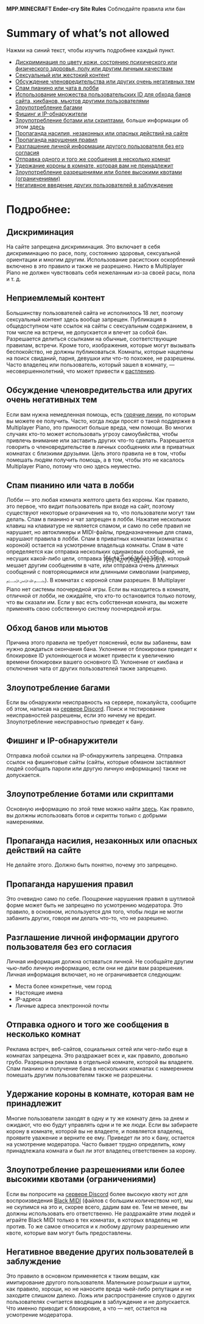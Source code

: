 **MPP.MINECRAFT Ender-cry Site Rules**
Соблюдайте правила или бан
# **Summary of what’s not allowed**
Нажми на синий текст, чтобы изучить подробнее каждый пункт.

- [Дискриминация по цвету кожи, состоянию психического или физического здоровья, полу или другим личным качествам](#_f2itzqvkvy8h)
- [Сексуальный или жестокий контент](#_tt6nt5vfwr)
- [Обсуждение членовредительства или других очень негативных тем](#_a2s0iwp7cewh)
- [Спам пианино или чата в лобби](#_qhgtptqansbk)
- [Использование множества пользовательских ID для обхода банов сайта, кикбанов, мьютов другими пользователями](#_v426z5quwrz6)
- [Злоупотребление багами](#_17hmajsufgg0)
- [Фишинг и IP-обнаружители](#_2pnnja7o4j5w)
- [Злоупотребление ботами или скриптами](#_azkrix85d0is), больше информации об этом [здесь](https://github.com/Hyye123/OpenMPP/blob/master/bot_guide.md)
- [Пропаганда насилия, незаконных или опасных действий на сайте](#_yj97o65nca4j)
- [Пропаганда нарушения правил](#_jp27l6ojz9lg)
- [Разглашение личной информации другого пользователя без его согласия](#_wq4rzb5ipyvs)
- [Отправка одного и того же сообщения в несколько комнат](#_gzfqb64etu3m)
- [Удержание короны в комнате, которая вам не принадлежит](#_nzzzejnlq127)
- [Злоупотребление разрешениями или более высокими квотами (ограничениями)](#_3mwi7ikwoirs)
- [Негативное введение других пользователей в заблуждение](#_u77tryjlg57u)

# Подробнее:
## **Дискриминация**
На сайте запрещена дискриминация. Это включает в себя дискриминацию по расе, полу, состоянию здоровья, сексуальной ориентации и многим другим. Использование расистских оскорблений включено в это правило и также не разрешено. Никто в Multiplayer Piano не должен чувствовать себя нежеланным из-за своей расы, пола и т. д.

## **Неприемлемый контент**
Большинству пользователей сайта не исполнилось 18 лет, поэтому сексуальный контент здесь вообще запрещен. Публикация в общедоступном чате ссылок на сайты с сексуальным содержанием, в том числе на встречи, не допускается и влечет за собой  бан. Разрешается делиться ссылками на обычные, соответствующие правилам, встречи. Кроме того, изображения, которые могут вызывать беспокойство, не должны публиковаться. Комнаты, которые нацелены на поиск свиданий, парня, девушки или что-то похожее, не разрешены. Часто владелец или пользователь, который зашел в комнату, — несовершеннолетний, что может привести к [растлению](https://ru.wikipedia.org/wiki/%D0%A0%D0%B0%D1%81%D1%82%D0%BB%D0%B5%D0%BD%D0%B8%D0%B5).

## **Обсуждение членовредительства или других очень негативных тем**
Если вам нужна немедленная помощь, есть [горячие линии](https://www.opencounseling.com/suicide-hotlines), по которым вы можете ее получить. Часто, когда люди просят о такой поддержке в Multiplayer Piano, это приносит больше вреда, чем помощи. Во многих случаях кто-то может использовать угрозу самоубийства, чтобы привлечь внимание или заставить других что-то сделать. Разрешается говорить о членовредительстве в личных сообщениях или в приватных комнатах с близкими друзьями. Цель этого правила не в том, чтобы помешать людям получить помощь, а в том, чтобы это не касалось Multiplayer Piano, потому что оно здесь неуместно.

## **Спам пианино или чата в лобби**
Лобби — это любая комната желтого цвета без короны. Как правило, это первое, что видит пользователь при входе на сайт, поэтому существуют некоторые ограничения на то, что пользователи могут там делать. Спам в пианино и чат запрещен в лобби. Нажатие нескольких клавиш на клавиатуре не является спамом, и само по себе правил не нарушает, но автокликеры и MIDI-файлы, предназначенные для спама, нарушают правила в лобби. Спам в приватных комнатах (комнатах с короной) остается на усмотрение владельца комнаты. Спам в чате определяется как отправка нескольких одинаковых сообщений, не несущих какой-либо цели, отправка т̸͎͐̽е̸̭̞͒к̴̺͑с̸̧̟̕т̵̧̀а̷̧͛͜ ̵̦̮̅н̵̨̞̿̅а̵͔̕п̸̯͎́ӧ̶̲́д̸̺̎о̶͈͇̇б̴͕̰́й̷̧͙е̴̮̟̽ ̴̡͐э̷̜̐т̸̘̈͊о̷̤͍͆г̴̞͘о̸̧̤̊, который мешает другим сообщениям в чате, или отправка очень длинных сообщений с повторяющимися или длинными символами (например, ﷽). В комнатах с короной спам разрешен. В Multiplayer Piano нет системы поочередной игры. Если вы находитесь в комнате, отличной от лобби, не ожидайте, что кто-то остановится только потому, что вы сказали им. Если у вас есть собственная комната, вы можете применять свою собственную систему поочередной игры.

## **Обход банов или мьютов**
Причина этого правила не требует пояснений, если вы забанены, вам нужно дождаться окончания бана. Уклонение от блокировки приведет к блокировке ID уклоняющегося и может привести к увеличению времени блокировки вашего основного ID. Уклонение от кикбана и отключения чата от других пользователей также запрещено.

## **Злоупотребление багами**
Если вы обнаружили неисправность на сервере, пожалуйста, сообщите об этом, написав на [сервере Discord](https://discord.gg/RjEttXpNbE). Поиск и тестирование неисправностей разрешены, если это ничему не вредит. Злоупотребление неисправностью приведет к бану.

## **Фишинг и IP-обнаружители**
Отправка любой ссылки на IP-обнаружитель запрещена. Отправка ссылок на фишинговые сайты (сайты, которые обманом заставляют людей сообщать пароли или другую личную информацию) также не допускается.

## **Злоупотребление ботами или скриптами**
Основную информацию по этой теме можно найти [здесь](https://github.com/Hyye123/OpenMPP/blob/master/bot_guide.md). Как правило, вы должны использовать ботов и скрипты только с добрыми намерениями.


## **Пропаганда насилия, незаконных или опасных действий на сайте**
Не делайте этого. Должно быть понятно, почему это запрещено.

## **Пропаганда нарушения правил**
Это очевидно само по себе. Поощрение нарушения правил в шутливой форме может быть не запрещено по усмотрению модератора. Это правило, в основном, используется для того, чтобы люди не могли забанить других, говоря им делать что-то, что не разрешено.

## **Разглашение личной информации другого пользователя без его согласия**
Личная информация должна оставаться личной. Не сообщайте другим чью-либо личную информацию, если они не дали вам разрешения. Личная информация включает, но не ограничивается следующим:

- Места более конкретные, чем город
- Настоящие имена
- IP-адреса
- Личные адреса электронной почты

## **Отправка одного и того же сообщения в несколько комнат**
Реклама встреч, веб-сайтов, социальных сетей или чего-либо еще в комнатах запрещена. Это раздражает всех и, как правило, довольно грубо. Разрешена реклама в отдельной комнате, которой вы владеете. Спам пианино и получение бана в нескольких комнатах с намерением помешать другим пользователям также не разрешены.

## **Удержание короны в комнате, которая вам не принадлежит**
Многие пользователи заходят в одну и ту же комнату день за днем ​​и ожидают, что ею будут управлять одни и те же люди. Если вы забираете корону в комнате, которой вы не владеете, и появляется владелец, проявите уважение и верните ее ему. Приведет ли это к бану, остается на усмотрение модератора. Часто бывает трудно определить, кому принадлежала комната и был ли этот владелец ответственен за корону.

## **Злоупотребление разрешениями или более высокими квотами (ограничениями)**
Если вы попросите на [сервере Discord](https://discord.gg/QrJKH8ade6) более высокую квоту нот для воспроизведения [Black MIDI](https://ru.wikipedia.org/wiki/%D0%91%D0%BB%D1%8D%D0%BA-%D0%BC%D0%B8%D0%B4%D0%B8) (файлов с большим количеством нот), мы не скупимся на это и, скорее всего, дадим вам ее. Тем не менее, вы должны использовать его ответственно. Не раздражайте этим людей и играйте Black MIDI только в тех комнатах, в которых владелец не против. То же самое относится и к любому другому разрешению или квоте, которые вам могут быть предоставлены.

## **Негативное введение других пользователей в заблуждение**
Это правило в основном применяется к таким вещам, как имитирование другого пользователя. Маленькие розыгрыши и шутки, как правило, хороши, но не наносите вреда чьей-либо репутации и не заходите слишком далеко. Ложь или распространение слухов о других пользователях считается вводящим в заблуждение и не допускается. Что именно приводит к блокировке, а что — нет, остается на усмотрение модератора.

